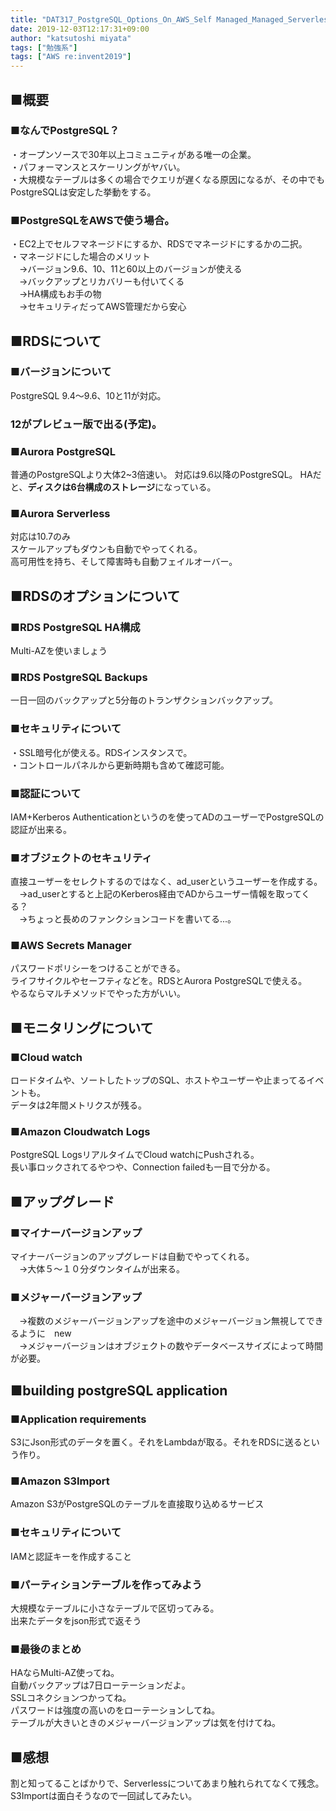```yaml
---
title: "DAT317_PostgreSQL_Options_On_AWS_Self Managed_Managed_Serverless"
date: 2019-12-03T12:17:31+09:00
author: "katsutoshi miyata"
tags: ["勉強系"]
tags: ["AWS re:invent2019"]
---
```


## ■概要
### ■なんでPostgreSQL？
・オープンソースで30年以上コミュニティがある唯一の企業。  
・パフォーマンスとスケーリングがヤバい。  
・大規模なテーブルは多くの場合でクエリが遅くなる原因になるが、その中でもPostgreSQLは安定した挙動をする。

### ■PostgreSQLをAWSで使う場合。
・EC2上でセルフマネージドにするか、RDSでマネージドにするかの二択。  
・マネージドにした場合のメリット  
　→バージョン9.6、10、11と60以上のバージョンが使える  
　→バックアップとリカバリーも付いてくる  
　→HA構成もお手の物  
　→セキュリティだってAWS管理だから安心

## ■RDSについて
### ■バージョンについて
PostgreSQL 9.4～9.6、10と11が対応。
### **12がプレビュー版で出る(予定)。**

### ■Aurora PostgreSQL
普通のPostgreSQLより大体2~3倍速い。
対応は9.6以降のPostgreSQL。
HAだと、**ディスクは6台構成のストレージ**になっている。

### ■Aurora Serverless
対応は10.7のみ  
スケールアップもダウンも自動でやってくれる。  
高可用性を持ち、そして障害時も自動フェイルオーバー。  

## ■RDSのオプションについて

### ■RDS PostgreSQL HA構成
Multi-AZを使いましょう

### ■RDS PostgreSQL Backups
一日一回のバックアップと5分毎のトランザクションバックアップ。

### ■セキュリティについて
・SSL暗号化が使える。RDSインスタンスで。  
・コントロールパネルから更新時期も含めて確認可能。  

### ■認証について
IAM+Kerberos Authenticationというのを使ってADのユーザーでPostgreSQLの認証が出来る。

### ■オブジェクトのセキュリティ
直接ユーザーをセレクトするのではなく、ad_userというユーザーを作成する。  
　→ad_userとすると上記のKerberos経由でADからユーザー情報を取ってくる？  
 　→ちょっと長めのファンクションコードを書いてる...。

### ■AWS Secrets Manager
パスワードポリシーをつけることができる。  
ライフサイクルやセーフティなどを。RDSとAurora PostgreSQLで使える。  
やるならマルチメソッドでやった方がいい。

## ■モニタリングについて
### ■Cloud watch  
ロードタイムや、ソートしたトップのSQL、ホストやユーザーや止まってるイベントも。  
データは2年間メトリクスが残る。  

### ■Amazon Cloudwatch Logs
PostgreSQL LogsリアルタイムでCloud watchにPushされる。  
長い事ロックされてるやつや、Connection failedも一目で分かる。

## ■アップグレード
### ■マイナーバージョンアップ
マイナーバージョンのアップグレードは自動でやってくれる。  
　→大体５～１０分ダウンタイムが出来る。

### ■メジャーバージョンアップ
　→複数のメジャーバージョンアップを途中のメジャーバージョン無視してできるように　new  
　→メジャーバージョンはオブジェクトの数やデータベースサイズによって時間が必要。

## ■building postgreSQL application
### ■Application requirements  
S3にJson形式のデータを置く。それをLambdaが取る。それをRDSに送るという作り。

### ■Amazon S3Import
Amazon S3がPostgreSQLのテーブルを直接取り込めるサービス

### ■セキュリティについて
IAMと認証キーを作成すること

### ■パーティションテーブルを作ってみよう
大規模なテーブルに小さなテーブルで区切ってみる。  
出来たデータをjson形式で返そう

### ■最後のまとめ
HAならMulti-AZ使ってね。  
自動バックアップは7日ローテーションだよ。  
SSLコネクションつかってね。  
パスワードは強度の高いのをローテーションしてね。  
テーブルが大きいときのメジャーバージョンアップは気を付けてね。

## ■感想
割と知ってることばかりで、Serverlessについてあまり触れられてなくて残念。
S3Importは面白そうなので一回試してみたい。